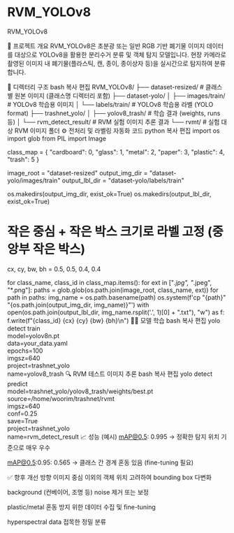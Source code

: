 # RVM_YOLOv8
RVM_YOLOv8


🧠 프로젝트 개요
RVM_YOLOv8은 초분광 또는 일반 RGB 기반 폐기물 이미지 데이터를 대상으로 YOLOv8을 활용한 분리수거 분류 및 객체 탐지 모델입니다.
현장 카메라로 촬영된 이미지 내 폐기물(플라스틱, 캔, 종이, 종이상자 등)을 실시간으로 탐지하여 분류합니다.

📁 디렉터리 구조
bash
복사
편집
RVM_YOLOv8/
├── dataset-resized/          # 클래스별 원본 이미지 (클래스명 디렉터리 포함)
├── dataset-yolo/
│   ├── images/train/         # YOLOv8 학습용 이미지
│   └── labels/train/         # YOLOv8 학습용 라벨 (YOLO format)
├── trashnet_yolo/
│   ├── yolov8_trash/         # 학습 결과 (weights, runs 등)
│   └── rvm_detect_result/    # RVM 실험 이미지 추론 결과
└── rvmt/                     # 실험 대상 RVM 이미지 폴더
⚙️ 전처리 및 라벨링 자동화 코드
python
복사
편집
import os
import glob
from PIL import Image

class_map = {
    "cardboard": 0, "glass": 1, "metal": 2,
    "paper": 3, "plastic": 4, "trash": 5
}

image_root = "dataset-resized"
output_img_dir = "dataset-yolo/images/train"
output_lbl_dir = "dataset-yolo/labels/train"

os.makedirs(output_img_dir, exist_ok=True)
os.makedirs(output_lbl_dir, exist_ok=True)

# 작은 중심 + 작은 박스 크기로 라벨 고정 (중앙부 작은 박스)
cx, cy, bw, bh = 0.5, 0.5, 0.4, 0.4

for class_name, class_id in class_map.items():
    for ext in ["*.jpg", "*.jpeg", "*.png"]:
        paths = glob.glob(os.path.join(image_root, class_name, ext))
        for path in paths:
            img_name = os.path.basename(path)
            os.system(f'cp "{path}" "{os.path.join(output_img_dir, img_name)}"')
            with open(os.path.join(output_lbl_dir, img_name.rsplit('.', 1)[0] + ".txt"), "w") as f:
                f.write(f"{class_id} {cx} {cy} {bw} {bh}\n")
🏋️‍♂️ 모델 학습
bash
복사
편집
yolo detect train \
  model=yolov8n.pt \
  data=your_data.yaml \
  epochs=100 \
  imgsz=640 \
  project=trashnet_yolo \
  name=yolov8_trash
🔍 RVM 테스트 이미지 추론
bash
복사
편집
yolo detect predict \
  model=trashnet_yolo/yolov8_trash/weights/best.pt \
  source=/home/woorim/trashnet/rvmt \
  imgsz=640 \
  conf=0.25 \
  save=True \
  project=trashnet_yolo \
  name=rvm_detect_result
📈 성능 (예시)
mAP@0.5: 0.995 → 정확한 탐지 위치 기준으로 매우 우수

mAP@0.5:0.95: 0.565 → 클래스 간 경계 혼동 있음 (fine-tuning 필요)

✅ 향후 개선 방향
이미지 중심 이외의 객체 위치 고려하여 bounding box 다변화

background (컨베이어, 조명 등) noise 제거 또는 보정

plastic/metal 혼동 방지 위한 데이터 수집 및 fine-tuning

hyperspectral data 접목한 정밀 분류

